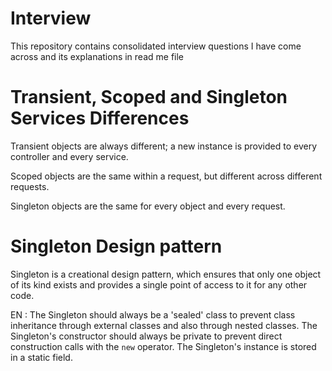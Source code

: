 # Interview
This repository contains consolidated interview questions I have come across and its explanations in read me file

# Transient, Scoped and Singleton Services Differences
Transient objects are always different; a new instance is provided to every controller and every service.

Scoped objects are the same within a request, but different across different requests.

Singleton objects are the same for every object and every request.

# Singleton Design pattern
Singleton is a creational design pattern, which ensures that only one object of its kind exists and provides a single point of access to it for any other code.

EN : The Singleton should always be a 'sealed' class to prevent class inheritance through external classes and also through nested classes.
The Singleton's constructor should always be private to prevent direct construction calls with the `new` operator.
The Singleton's instance is stored in a static field.
